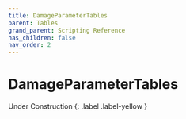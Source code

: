 ```yaml
---
title: DamageParameterTables
parent: Tables
grand_parent: Scripting Reference
has_children: false
nav_order: 2
---
```


# DamageParameterTables
Under Construction
{: .label .label-yellow }